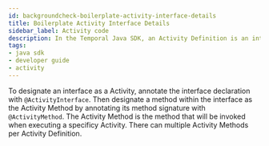 ```yaml
---
id: backgroundcheck-boilerplate-activity-interface-details
title: Boilerplate Activity Interface Details
sidebar_label: Activity code
description: In the Temporal Java SDK, an Activity Definition is an interface and its implementation.
tags:
- java sdk
- developer guide
- activity
---
```


<!-- DO NOT EDIT THIS FILE DIRECTLY.
THIS FILE IS GENERATED from https://github.com/temporalio/documentation-samples-java/blob/durable-execution/backgroundcheck/src/main/java/backgroundcheckboilerplate/BackgroundCheckBoilerplateActivities.java. -->

To designate an interface as a Activity, annotate the interface declaration
with `@ActivityInterface`. Then designate a method within the interface
as the Activity Method by annotating its method signature with `@ActivityMethod`.
The Activity Method is the method that will be invoked when executing a specificy
Activity. There can multiple Activity Methods per Activity Definition.
